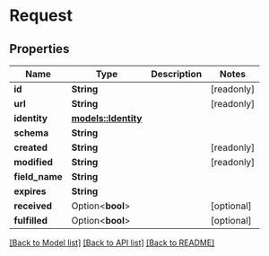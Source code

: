 # Request

## Properties

Name | Type | Description | Notes
------------ | ------------- | ------------- | -------------
**id** | **String** |  | [readonly]
**url** | **String** |  | [readonly]
**identity** | [**models::Identity**](Identity.md) |  | 
**schema** | **String** |  | 
**created** | **String** |  | [readonly]
**modified** | **String** |  | [readonly]
**field_name** | **String** |  | 
**expires** | **String** |  | 
**received** | Option<**bool**> |  | [optional]
**fulfilled** | Option<**bool**> |  | [optional]

[[Back to Model list]](../README.md#documentation-for-models) [[Back to API list]](../README.md#documentation-for-api-endpoints) [[Back to README]](../README.md)


